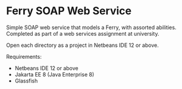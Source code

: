 # Ferry SOAP Web Service

Simple SOAP web service that models a Ferry, with assorted abilities. Completed as part of a web services assignment at university.

Open each directory as a project in Netbeans IDE 12 or above.

Requirements:
- Netbeans IDE 12 or above
- Jakarta EE 8 (Java Enterprise 8)
- Glassfish

